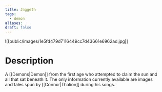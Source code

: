 ```yaml
---
title: Jaggeth
tags:
  - demon
aliases: 
draft: false
---
```

![[public/images/1e5fd479d7116449cc7d43661e6962ad.jpg]]
# Description
A [[Demons|Demon]] from the first age who attempted to claim the sun and all  that sat beneath it. The only information currently available are images and tales spun by [[Connor|Thalion]] during his songs.